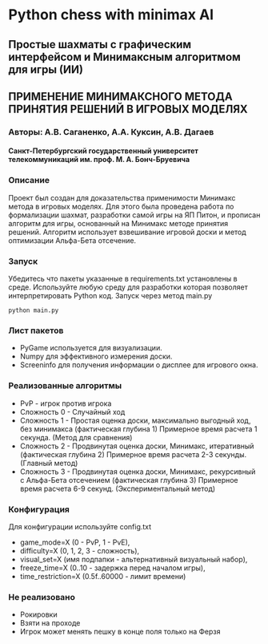 
# Python chess with minimax AI

## Простые шахматы с графическим интерфейсом и Минимаксным алгоритмом для игры (ИИ)

## ПРИМЕНЕНИЕ МИНИМАКСНОГО МЕТОДА ПРИНЯТИЯ РЕШЕНИЙ В ИГРОВЫХ МОДЕЛЯХ

### Авторы: А.В. Саганенко, А.А. Куксин, А.В. Дагаев

#### Санкт-Петербургский государственный университет телекоммуникаций им. проф. М. А. Бонч-Бруевича

### Описание

Проект был создан для доказательства применимости Минимакс метода в игровых моделях. Для этого была проведена работа по формализации шахмат, разработки самой игры на ЯП Питон, и прописан алгоритм для игры, основанный на Минимакс методе принятия решений. Алгоритм использует взвешивание игровой доски и метод оптимизации Альфа-Бета отсечение.

### Запуск

Убедитесь что пакеты указанные в requirements.txt установлены в среде. Используйте любую среду для разработки которая позволяет интерпретировать Python код. Запуск через метод main.py

``` python3
python main.py
```

### Лист пакетов

* PyGame используется для визуализации.
* Numpy для эффективного измерения доски.
* Screeninfo для получения информации о дисплее для игрового окна.

### Реализованные алгоритмы

* PvP - игрок против игрока
* Сложность 0 - Случайный ход
* Сложность 1 - Простая оценка доски, максимально выгодный ход, без минимакса (фактическая глубина 1) Примерное время расчета 1 секунда. (Метод для сравнения)
* Сложность 2 - Продвинутая оценка доски, Минимакс, итеративный (фактическая глубина 2) Примерное время расчета 2-3 секунды. (Главный метод)
* Сложность 3 - Продвинутая оценка доски, Минимакс, рекурсивный с Альфа-Бета отсечением (фактическая глубина 3) Примерное время расчета 6-9 секунд. (Экспериментальный метод)

### Конфигурация

Для конфигурации используйте config.txt

* game_mode=X (0 - PvP, 1 - PvE),
* difficulty=X (0, 1, 2, 3 - сложность),
* visual_set=X (имя подпапки - альтернативный визуальный набор),
* freeze_time=X (0..10 - задержка перед началом игры),
* time_restriction=X (0.5f..60000 - лимит времени)

### Не реализовано

* Рокировки
* Взяти на проходе
* Игрок может менять пешку в конце поля только на Ферзя
